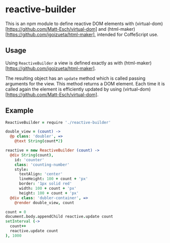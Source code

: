 # reactive-builder

This is an npm module to
define reactive DOM elements with
(virtual-dom)[https://github.com/Matt-Esch/virtual-dom]
and (html-maker)[https://github.com/jgoizueta/html-maker],
intended for CoffeScript use.

## Usage

Using `ReactiveBuilder` a view is defined exactly as
with (html-maker)[https://github.com/jgoizueta/html-maker].

The resulting object has an `update` method which is called
passing arguments for the view. This method returns a DOM element.
Each time it is called again the element is efficiently updated
by using (virtual-dom)[https://github.com/Matt-Esch/virtual-dom].

## Example

```coffee
ReactiveBuilder = require './reactive-builder'

double_view = (count) ->
  @p class: 'doubler', =>
    @text String(count*2)

reactive = new ReactiveBuilder (count) ->
  @div String(count),
    id: 'counter'
    class: 'counting-number'
    style:
      textAlign: 'center'
      lineHeight: 100 + count + 'px'
      border: '1px solid red'
      width: 100 + count + 'px'
      height: 100 + count + 'px'
  @div class: 'dubler-container', =>
    @render double_view, count

count = 0
document.body.appendChild reactive.update count
setInterval (->
  count++
  reactive.update count
), 1000
```
